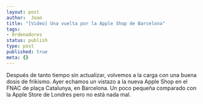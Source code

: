 ```yaml
---
layout: post
author:  Joan
title: "[Video] Una vuelta por la Apple Shop de Barcelona"
tags:
- Ordenadores
status: publish
type: post
published: true
meta: {}
---
```

Después de tanto tiempo sin actualizar, volvemos a la carga con una buena dosis de frikismo.
Ayer echamos un vistazo a la nueva Apple Shop en el FNAC de plaça Catalunya, en Barcelona. Un poco pequeña comparado con la Apple Store de Londres pero no está nada mal.

<object type="application/x-shockwave-flash" width="500" height="375" data="http://vimeo.com/moogaloop.swf?clip_id=286952&amp;server=vimeo.com&amp;fullscreen=1&amp;show_title=1&amp;show_byline=0&amp;show_portrait=0&amp;color=679AF1">	<param name="quality" value="best" />	<param name="allowfullscreen" value="true" />	<param name="scale" value="showAll" />	<param name="movie" value="http://vimeo.com/moogaloop.swf?clip_id=286952&amp;server=vimeo.com&amp;fullscreen=1&amp;show_title=1&amp;show_byline=0&amp;show_portrait=0&amp;color=679AF1" /></object>
<br />
